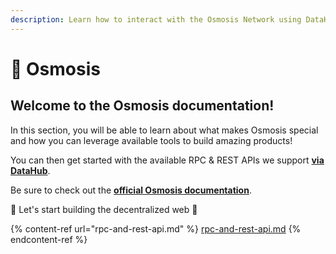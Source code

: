 ```yaml
---
description: Learn how to interact with the Osmosis Network using DataHub
---
```


# 🧪 Osmosis

## Welcome to the Osmosis documentation!

In this section, you will be able to learn about what makes Osmosis special and how you can leverage available tools to build amazing products!

You can then get started with the available RPC & REST APIs we support [**via DataHub**](https://datahub.figment.io/sign\_up?service=osmosis).

Be sure to check out the [**official Osmosis documentation**](https://github.com/osmosis-labs/osmosis).

🚀 Let's start building the decentralized web 🚀[\
](https://learn.figment.io/network-documentation/secret/secret-101)

{% content-ref url="rpc-and-rest-api.md" %}
[rpc-and-rest-api.md](rpc-and-rest-api.md)
{% endcontent-ref %}





